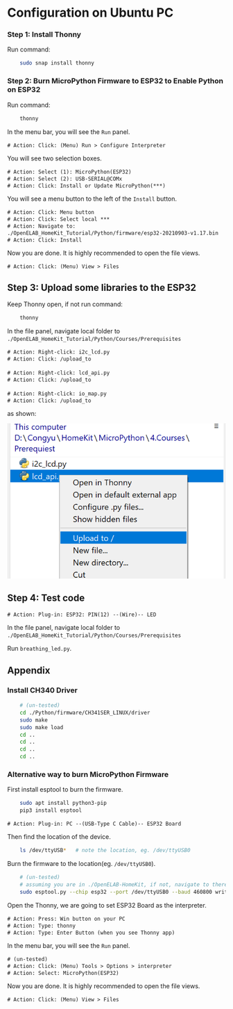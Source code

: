 # Configuration on Ubuntu PC

### Step 1: Install Thonny

Run command: 

```bash
    sudo snap install thonny
```

### Step 2: Burn MicroPython Firmware to ESP32 to Enable Python on ESP32

Run command: 

```bash
    thonny
```

In the menu bar, you will see the `Run` panel.

    # Action: Click: (Menu) Run > Configure Interpreter

You will see two selection boxes.

    # Action: Select (1): MicroPython(ESP32)
    # Action: Select (2): USB-SERIAL@COMx
    # Action: Click: Install or Update MicroPython(***) 

You will see a menu button to the left of the `Install` button.

    # Action: Click: Menu button
    # Action: Click: Select local ***
    # Action: Navigate to: ./OpenELAB_HomeKit_Tutorial/Python/firmware/esp32-20210903-v1.17.bin
    # Action: Click: Install

Now you are done. It is highly recommended to open the file views.

    # Action: Click: (Menu) View > Files

## Step 3: Upload some libraries to the ESP32

Keep Thonny open, if not run command:

```bash
    thonny
```

In the file panel, navigate local folder to `./OpenELAB_HomeKit_Tutorial/Python/Courses/Prerequisites`

    # Action: Right-click: i2c_lcd.py
    # Action: Click: /upload_to

    # Action: Right-click: lcd_api.py
    # Action: Click: /upload_to

    # Action: Right-click: io_map.py
    # Action: Click: /upload_to
    
as shown:

![UploadTo](./images/upload_to.jpg)

## Step 4: Test code

    # Action: Plug-in: ESP32: PIN(12) --(Wire)-- LED

In the file panel, navigate local folder to `./OpenELAB_HomeKit_Tutorial/Python/Courses/Prerequisites`

Run `breathing_led.py`.


## Appendix

### Install CH340 Driver

```bash
    # (un-tested)
    cd ./Python/firmware/CH341SER_LINUX/driver
    sudo make
    sudo make load
    cd ..
    cd ..
    cd ..
    cd ..
```

### Alternative way to burn MicroPython Firmware 

First install esptool to burn the firmware.

```bash
    sudo apt install python3-pip
    pip3 install esptool
```

    # Action: Plug-in: PC --(USB-Type C Cable)-- ESP32 Board

Then find the location of the device.

```bash
    ls /dev/ttyUSB*   # note the location, eg. /dev/ttyUSB0
```
    
Burn the firmware to the location(eg. `/dev/ttyUSB0`).

```bash
    # (un-tested)
    # assuming you are in ./OpenELAB-HomeKit, if not, navigate to there
    sudo esptool.py --chip esp32 --port /dev/ttyUSB0 --baud 460800 write_flash -z 0x1000 ./Python/firmware/esp32-20210902-v1.17.bin
```

Open the Thonny, we are going to set ESP32 Board as the interpreter.

    # Action: Press: Win button on your PC
    # Action: Type: thonny
    # Action: Type: Enter Button (when you see Thonny app)

In the menu bar, you will see the `Run` panel.
    
    # (un-tested)
    # Action: Click: (Menu) Tools > Options > interpreter
    # Action: Select: MicroPython(ESP32)

Now you are done. It is highly recommended to open the file views.

    # Action: Click: (Menu) View > Files